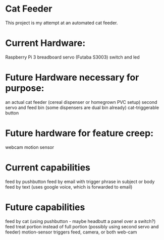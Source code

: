 # Cat Feeder
This project is my attempt at an automated cat feeder. 

# Current Hardware:
Raspberry Pi 3
breadboard
servo (Futaba S3003)
switch and led

# Future Hardware necessary for purpose:

an actual cat feeder (cereal dispenser or homegrown PVC setup)
second servo and feed bin (some dispensers are dual bin already)
cat-triggerable button

# Future hardware for feature creep:
webcam
motion sensor

# Current capabilities

feed by pushbutton
feed by email with trigger phrase in subject or body
feed by text (uses google voice, which is forwarded to email)

# Future capabilities
feed by cat (using pushbutton - maybe headbutt a panel over a switch?)
feed treat portion instead of full portion (possibly using second servo and feeder)
motion-sensor triggers feed, camera, or both
web-cam


